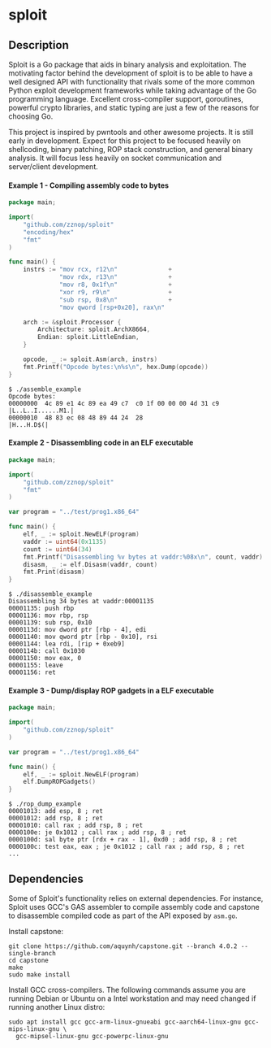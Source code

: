 # sploit

## Description

Sploit is a Go package that aids in binary analysis and exploitation. The motivating factor behind the development of
sploit is to be able to have a well designed API with functionality that rivals some of the more common Python exploit
development frameworks while taking advantage of the Go programming language. Excellent cross-compiler support,
goroutines, powerful crypto libraries, and static typing are just a few of the reasons for choosing Go.

This project is inspired by pwntools and other awesome projects. It is still early in development. Expect for this
project to be focused heavily on shellcoding, binary patching, ROP stack construction, and general binary analysis. It
will focus less heavily on socket communication and server/client development.

#### Example 1 - Compiling assembly code to bytes

```go
package main;

import(
    "github.com/zznop/sploit"
    "encoding/hex"
    "fmt"
)

func main() {
    instrs := "mov rcx, r12\n"              +
              "mov rdx, r13\n"              +
              "mov r8, 0x1f\n"              +
              "xor r9, r9\n"                +
              "sub rsp, 0x8\n"              +
              "mov qword [rsp+0x20], rax\n"

    arch := &sploit.Processor {
        Architecture: sploit.ArchX8664,
        Endian: sploit.LittleEndian,
    }

    opcode, _ := sploit.Asm(arch, instrs)
    fmt.Printf("Opcode bytes:\n%s\n", hex.Dump(opcode))
}
```

```
$ ./assemble_example
Opcode bytes:
00000000  4c 89 e1 4c 89 ea 49 c7  c0 1f 00 00 00 4d 31 c9  |L..L..I......M1.|
00000010  48 83 ec 08 48 89 44 24  28                       |H...H.D$(|
```

#### Example 2 - Disassembling code in an ELF executable

```go
package main;

import(
    "github.com/zznop/sploit"
    "fmt"
)

var program = "../test/prog1.x86_64"

func main() {
    elf, _ := sploit.NewELF(program)
    vaddr := uint64(0x1135)
    count := uint64(34)
    fmt.Printf("Disassembling %v bytes at vaddr:%08x\n", count, vaddr)
    disasm, _ := elf.Disasm(vaddr, count)
    fmt.Print(disasm)
}
```

```
$ ./disassemble_example
Disassembling 34 bytes at vaddr:00001135
00001135: push rbp
00001136: mov rbp, rsp
00001139: sub rsp, 0x10
0000113d: mov dword ptr [rbp - 4], edi
00001140: mov qword ptr [rbp - 0x10], rsi
00001144: lea rdi, [rip + 0xeb9]
0000114b: call 0x1030
00001150: mov eax, 0
00001155: leave
00001156: ret
```

#### Example 3 - Dump/display ROP gadgets in a ELF executable

```go
package main;

import(
    "github.com/zznop/sploit"
)

var program = "../test/prog1.x86_64"

func main() {
    elf, _ := sploit.NewELF(program)
    elf.DumpROPGadgets()
}
```

```
$ ./rop_dump_example
00001013: add esp, 8 ; ret
00001012: add rsp, 8 ; ret
00001010: call rax ; add rsp, 8 ; ret
0000100e: je 0x1012 ; call rax ; add rsp, 8 ; ret
0000100d: sal byte ptr [rdx + rax - 1], 0xd0 ; add rsp, 8 ; ret
0000100c: test eax, eax ; je 0x1012 ; call rax ; add rsp, 8 ; ret
...
```

## Dependencies

Some of Sploit's functionality relies on external dependencies. For instance, Sploit uses GCC's GAS assembler to
compile assembly code and capstone to disassemble compiled code as part of the API exposed by `asm.go`.

Install capstone:

```
git clone https://github.com/aquynh/capstone.git --branch 4.0.2 --single-branch
cd capstone
make
sudo make install
```

Install GCC cross-compilers. The following commands assume you are running Debian or Ubuntu on a Intel workstation
and may need changed if running another Linux distro:

```
sudo apt install gcc gcc-arm-linux-gnueabi gcc-aarch64-linux-gnu gcc-mips-linux-gnu \
  gcc-mipsel-linux-gnu gcc-powerpc-linux-gnu
```
